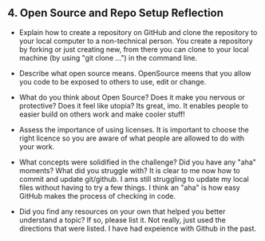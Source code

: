 ## 4. Open Source and Repo Setup Reflection

- Explain how to create a repository on GitHub and clone the repository to your local computer to a non-technical person.
You create a repository by forking or just creating new, from there you can clone to your local machine (by using "git clone ...") in the command line.

- Describe what open source means.
OpenSource meens that you allow you code to be exposed to others to use, edit or change.

- What do you think about Open Source? Does it make you nervous or protective? Does it feel like utopia?
Its great, imo. It enables people to easier build on others work and make cooler stuff!

- Assess the importance of using licenses.
It is important to choose the right licence so you are aware of what people are allowed to do with your work.

- What concepts were solidified in the challenge? Did you have any "aha" moments? What did you struggle with?
It is clear to me now how to commit and update git/github. I ams still struggling to update my local files without having to try a few things. I think an "aha" is how easy GitHub makes the process of checking in code.

- Did you find any resources on your own that helped you better understand a topic? If so, please list it.
Not really, just used the directions that were listed. I have had expeience with Github in the past.

<!-- Add your reflection here. Remove the comment markers -->